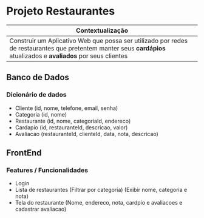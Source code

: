 # Projeto Restaurantes

|Contextualização|
|-|
|Construir um Aplicativo Web que possa ser utilizado por redes de restaurantes que pretentem manter seus **cardápios** atualizados e **avaliados** por seus clientes|

## Banco de Dados

### Dicionário de dados
- Cliente (id, nome, telefone, email, senha)
- Categoria (id, nome)
- Restaurante (id, nome, categoriaId, endereco)
- Cardapio (id, restauranteId, descricao, valor)
- Avaliacao (restauranteId, clienteId, data, nota, descricao)

## FrontEnd
### Features / Funcionalidades
- Login
- Lista de restaurantes (Filtrar por categoria) (Exibir nome, categoria e nota)
- Tela do restaurante (Nome, endereco, nota, cardpio e avaliacoes e cadastrar avaliacao)